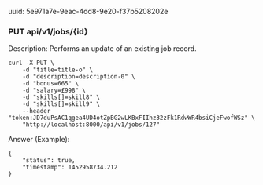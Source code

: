 uuid: 5e971a7e-9eac-4dd8-9e20-f37b5208202e

### PUT  api/v1/jobs/{id}

Description: Performs an update of an existing job record.

```
curl -X PUT \
    -d "title=title-o" \
    -d "description=description-0" \
    -d "bonus=665" \
    -d "salary=£998" \
    -d "skills[]=skill8" \
    -d "skills[]=skill9" \
    --header "token:JD7duPsAC1qgea4UD4otZpBG2wLKBxFIIhz32zFk1RdwWR4bsiCjeFwofWSz" \
    "http://localhost:8000/api/v1/jobs/127"
```

Answer (Example):

```
{
	"status": true,
	"timestamp": 1452958734.212
}
```

